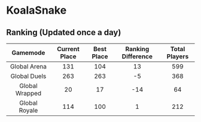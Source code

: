 # KoalaSnake

## Ranking (Updated once a day)
| Gamemode | Current Place | Best Place | Ranking Difference | Total Players |
|:--------:|:-------------:|:----------:|:------------------:|:-------------:|
| Global Arena | 131 | 104 | 13 | 599 |
| Global Duels | 263 | 263 | -5 | 368 |
| Global Wrapped | 20 | 17 | -14 | 64 |
| Global Royale | 114 | 100 | 1 | 212 |

